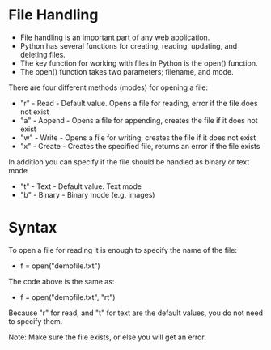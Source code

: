 # File Handling
- File handling is an important part of any web application.
- Python has several functions for creating, reading, updating, and deleting files.
- The key function for working with files in Python is the open() function. 
- The open() function takes two parameters; filename, and mode.

There are four different methods (modes) for opening a file:

- "r" - Read - Default value. Opens a file for reading, error if the file does not exist
- "a" - Append - Opens a file for appending, creates the file if it does not exist
- "w" - Write - Opens a file for writing, creates the file if it does not exist
- "x" - Create - Creates the specified file, returns an error if the file exists

In addition you can specify if the file should be handled as binary or text mode

- "t" - Text - Default value. Text mode
- "b" - Binary - Binary mode (e.g. images)

# Syntax
To open a file for reading it is enough to specify the name of the file:
- f = open("demofile.txt")

The code above is the same as:
- f = open("demofile.txt", "rt")

Because "r" for read, and "t" for text are the default values, you do not need to specify them.

Note: Make sure the file exists, or else you will get an error.
